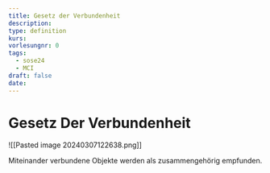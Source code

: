 ```yaml
---
title: Gesetz der Verbundenheit
description: 
type: definition
kurs: 
vorlesungnr: 0
tags:
  - sose24
  - MCI
draft: false
date:
---
```

# Gesetz Der Verbundenheit

![[Pasted image 20240307122638.png]]

Miteinander verbundene Objekte werden als zusammengehörig empfunden.